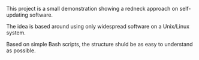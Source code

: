 This project is a small demonstration showing a redneck approach on self-updating software.

The idea is based around using only widespread software on a Unix/Linux system.

Based on simple Bash scripts, the structure shuld be as easy to understand as possible.
